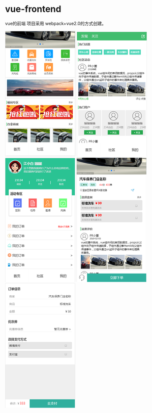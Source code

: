 # vue-frontend
vue的前端
项目采用 webpack+vue2.0的方式创建。

![images](https://github.com/yspwf/vue-frontend/blob/master/img/1.png)
![images](https://github.com/yspwf/vue-frontend/blob/master/img/2.png)
![images](https://github.com/yspwf/vue-frontend/blob/master/img/3.png)
![images](https://github.com/yspwf/vue-frontend/blob/master/img/4.png)
![images](https://github.com/yspwf/vue-frontend/blob/master/img/5.png)



